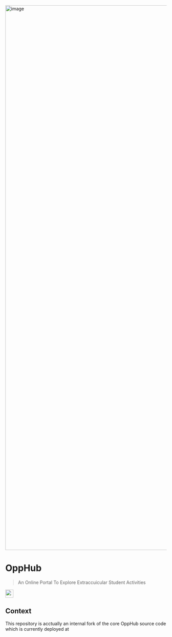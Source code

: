 <img width="1694" alt="image" src="https://github.com/Exoceus/opphub/assets/27310726/515cb976-0e7d-4d47-926f-f3bb6e1b56a8">

# OppHub
> An Online Portal To Explore Extraccuicular Student Activities

[<img src="https://s18955.pcdn.co/wp-content/uploads/2018/02/github.png" width="25"/>](https://www.opp-hub.com/)

## Context
This repository is acctually an internal fork of the core OppHub source code which is currently deployed at 
